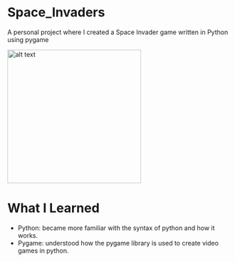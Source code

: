 # Space_Invaders
A personal project where I created a Space Invader game written in Python using pygame
     
<img src="https://user-images.githubusercontent.com/44016398/110579387-b501ab00-8134-11eb-8893-b9e699291d03.JPG" alt="alt text" height="300">

# What I Learned  
* Python: became more familiar with the syntax of python and how it works.     
* Pygame: understood how the pygame library is used to create video games in python.

